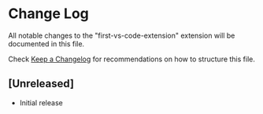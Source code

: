 # Change Log

All notable changes to the "first-vs-code-extension" extension will be documented in this file.

Check [Keep a Changelog](http://keepachangelog.com/) for recommendations on how to structure this file.

## [Unreleased]

- Initial release
